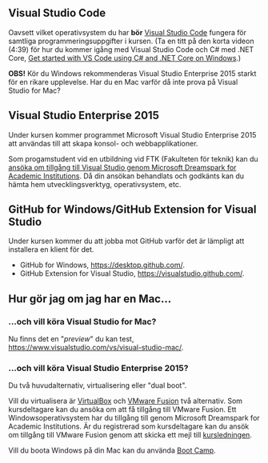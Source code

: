 ## Visual Studio Code

Oavsett vilket operativsystem du har __bör__ <a href="https://code.visualstudio.com/">Visual Studio Code</a> fungera för samtliga programmeringsuppgifter i kursen. (Ta en titt på den korta videon (4:39) för hur du kommer igång med Visual Studio Code och C# med .NET Core, <a href="https://channel9.msdn.com/Blogs/dotnet/Get-started-with-VS-Code-using-CSharp-and-NET-Core">Get started with VS Code using C# and .NET Core on Windows</a>.)

**OBS!** Kör du Windows rekommenderas Visual Studio Enterprise 2015 starkt för en rikare upplevelse. Har du en Mac varför då inte prova på Visual Studio for Mac?

## Visual Studio Enterprise 2015

Under kursen kommer programmet Microsoft Visual Studio Enterprise 2015 att användas till att skapa konsol- och webbapplikationer.

Som progamstudent vid en utbildning vid FTK (Fakulteten för teknik) kan du <a href="http://juno.lnu.se/msdnaa">ansöka om tillgång till Visual Studio genom Microsoft Dreamspark for Academic Institutions</a>. Då din ansökan behandlats och godkänts kan du hämta hem utvecklingsverktyg, operativsystem, etc.

## GitHub for Windows/GitHub Extension for Visual Studio
Under kursen kommer du att jobba mot GitHub varför det är lämpligt att installera en klient för det.
- GitHub for Windows, https://desktop.github.com/.
- GitHub Extension for Visual Studio, https://visualstudio.github.com/.

## Hur gör jag om jag har en Mac...

### ...och vill köra Visual Studio for Mac?

Nu finns det en "_preview_" du kan test, https://www.visualstudio.com/vs/visual-studio-mac/.

### ...och vill köra Visual Studio Enterprise 2015?

Du två huvudalternativ,  virtualisering eller "dual boot".

Vill du virtualisera är <a href="https://www.virtualbox.org/wiki/Downloads">VirtualBox</a> och <a href="http://vmware.se/se/products/fusion/">VMware Fusion</a> två alternativ. Som kursdeltagare kan du ansöka om att få tillgång till VMware Fusion. Ett Windowsoperativsystem har du tillgång till genom Microsoft Dreamspark for Academic Institutions. Är du registrerad som kursdeltagare kan du ansök om tillgång till VMware Fusion genom att skicka ett mejl till <a href="mailto:1dv024@lnu.se">kursledningen</a>.

Vill du boota Windows på din Mac kan du använda <a href="https://www.apple.com/se/support/bootcamp/">Boot Camp</a>.
